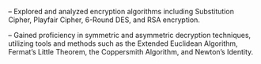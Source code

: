 

– Explored and analyzed encryption algorithms including Substitution Cipher, Playfair Cipher, 6-Round DES, and RSA
encryption.

– Gained proficiency in symmetric and asymmetric decryption techniques, utilizing tools and methods such as the Extended
Euclidean Algorithm, Fermat’s Little Theorem, the Coppersmith Algorithm, and Newton’s Identity.
